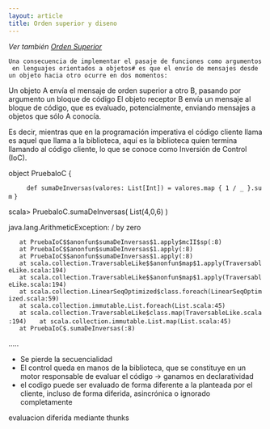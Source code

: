 ```yaml
---
layout: article
title: Orden superior y diseno
---
```


*Ver también [Orden Superior](orden-superior.html)*

`Una consecuencia de implementar el pasaje de funciones como argumentos en lenguajes orientados a objetos# es que el envío de mensajes desde un objeto hacia otro ocurre en dos momentos: `

Un objeto A envía el mensaje de orden superior a otro B, pasando por argumento un bloque de código El objeto receptor B envía un mensaje al bloque de código, que es evaluado, potencialmente, enviando mensajes a objetos que sólo A conocía.

Es decir, mientras que en la programación imperativa el código cliente llama es aquel que llama a la biblioteca, aquí es la biblioteca quien termina llamando al código cliente, lo que se conoce como Inversión de Control (IoC).

object PruebaIoC {

`     def sumaDeInversas(valores: List[Int]) = valores.map { 1 / _ }.sum`
`}`

scala&gt; PruebaIoC.sumaDeInversas( List(4,0,6) )

java.lang.ArithmeticException: / by zero

`   at PruebaIoC$$anonfun$sumaDeInversas$1.apply$mcII$sp(:8)`
`   at PruebaIoC$$anonfun$sumaDeInversas$1.apply(:8)`
`   at PruebaIoC$$anonfun$sumaDeInversas$1.apply(:8)`
`   at scala.collection.TraversableLike$$anonfun$map$1.apply(TraversableLike.scala:194)`
`   at scala.collection.TraversableLike$$anonfun$map$1.apply(TraversableLike.scala:194)`
`   at scala.collection.LinearSeqOptimized$class.foreach(LinearSeqOptimized.scala:59)`
`   at scala.collection.immutable.List.foreach(List.scala:45)`
`   at scala.collection.TraversableLike$class.map(TraversableLike.scala:194)`
`   at scala.collection.immutable.List.map(List.scala:45)`
`   at PruebaIoC$.sumaDeInversas(:8)`

…..

-   Se pierde la secuencialidad
-   El control queda en manos de la biblioteca, que se constituye en un motor responsable de evaluar el código -&gt; ganamos en declaratividad
-   el codigo puede ser evaluado de forma diferente a la planteada por el cliente, incluso de forma diferida, asincrónica o ignorado completamente

evaluacion diferida mediante thunks
